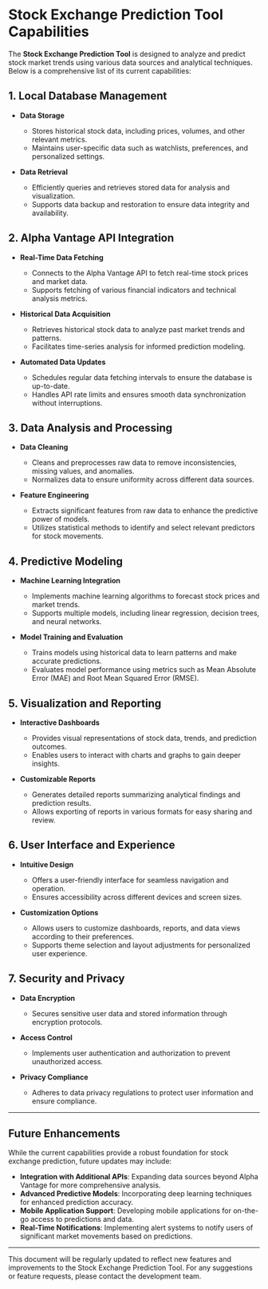 # Stock Exchange Prediction Tool Capabilities

The **Stock Exchange Prediction Tool** is designed to analyze and predict stock market trends using various data sources and analytical techniques. Below is a comprehensive list of its current capabilities:

## **1. Local Database Management**

- **Data Storage**
  - Stores historical stock data, including prices, volumes, and other relevant metrics.
  - Maintains user-specific data such as watchlists, preferences, and personalized settings.

- **Data Retrieval**
  - Efficiently queries and retrieves stored data for analysis and visualization.
  - Supports data backup and restoration to ensure data integrity and availability.

## **2. Alpha Vantage API Integration**

- **Real-Time Data Fetching**
  - Connects to the Alpha Vantage API to fetch real-time stock prices and market data.
  - Supports fetching of various financial indicators and technical analysis metrics.

- **Historical Data Acquisition**
  - Retrieves historical stock data to analyze past market trends and patterns.
  - Facilitates time-series analysis for informed prediction modeling.

- **Automated Data Updates**
  - Schedules regular data fetching intervals to ensure the database is up-to-date.
  - Handles API rate limits and ensures smooth data synchronization without interruptions.

## **3. Data Analysis and Processing**

- **Data Cleaning**
  - Cleans and preprocesses raw data to remove inconsistencies, missing values, and anomalies.
  - Normalizes data to ensure uniformity across different data sources.

- **Feature Engineering**
  - Extracts significant features from raw data to enhance the predictive power of models.
  - Utilizes statistical methods to identify and select relevant predictors for stock movements.

## **4. Predictive Modeling**

- **Machine Learning Integration**
  - Implements machine learning algorithms to forecast stock prices and market trends.
  - Supports multiple models, including linear regression, decision trees, and neural networks.

- **Model Training and Evaluation**
  - Trains models using historical data to learn patterns and make accurate predictions.
  - Evaluates model performance using metrics such as Mean Absolute Error (MAE) and Root Mean Squared Error (RMSE).

## **5. Visualization and Reporting**

- **Interactive Dashboards**
  - Provides visual representations of stock data, trends, and prediction outcomes.
  - Enables users to interact with charts and graphs to gain deeper insights.

- **Customizable Reports**
  - Generates detailed reports summarizing analytical findings and prediction results.
  - Allows exporting of reports in various formats for easy sharing and review.

## **6. User Interface and Experience**

- **Intuitive Design**
  - Offers a user-friendly interface for seamless navigation and operation.
  - Ensures accessibility across different devices and screen sizes.

- **Customization Options**
  - Allows users to customize dashboards, reports, and data views according to their preferences.
  - Supports theme selection and layout adjustments for personalized user experience.

## **7. Security and Privacy**

- **Data Encryption**
  - Secures sensitive user data and stored information through encryption protocols.
  
- **Access Control**
  - Implements user authentication and authorization to prevent unauthorized access.
  
- **Privacy Compliance**
  - Adheres to data privacy regulations to protect user information and ensure compliance.

---

## **Future Enhancements**

While the current capabilities provide a robust foundation for stock exchange prediction, future updates may include:

- **Integration with Additional APIs**: Expanding data sources beyond Alpha Vantage for more comprehensive analysis.
- **Advanced Predictive Models**: Incorporating deep learning techniques for enhanced prediction accuracy.
- **Mobile Application Support**: Developing mobile applications for on-the-go access to predictions and data.
- **Real-Time Notifications**: Implementing alert systems to notify users of significant market movements based on predictions.

---

This document will be regularly updated to reflect new features and improvements to the Stock Exchange Prediction Tool. For any suggestions or feature requests, please contact the development team. 